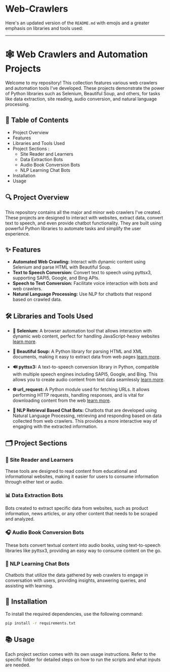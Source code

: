 # Web-Crawlers
Here's an updated version of the `README.md` with emojis and a greater emphasis on libraries and tools used:

---

# 🕸️ Web Crawlers and Automation Projects

Welcome to my repository! This collection features various web crawlers and automation tools I've developed. These projects demonstrate the power of Python libraries such as Selenium, Beautiful Soup, and others, for tasks like data extraction, site reading, audio conversion, and natural language processing.

## 📑 Table of Contents
- Project Overview
- Features
- Libraries and Tools Used
- Project Sections :
  - Site Reader and Learners
  - Data Extraction Bots
  - Audio Book Conversion Bots
  - NLP Learning Chat Bots
- Installation
- Usage
## 🔍 Project Overview
This repository contains all the major and minor web crawlers I've created. These projects are designed to interact with websites, extract data, convert text to speech, and even provide chatbot functionality. They are built using powerful Python libraries to automate tasks and simplify the user experience.

## ✨ Features
- **Automated Web Crawling:** Interact with dynamic content using Selenium and parse HTML with Beautiful Soup.
- **Text to Speech Conversion:** Convert text to speech using pyttsx3, supporting SAPI5, Google, and Bing APIs.
- **Speech to Text Conversion:** Facilitate voice interaction with bots and web crawlers.
- **Natural Language Processing:** Use NLP for chatbots that respond based on crawled data.

## 🛠️ Libraries and Tools Used

- **🔗 Selenium:** A browser automation tool that allows interaction with dynamic web content, perfect for handling JavaScript-heavy websites [learn more]([https://www.selenium.dev/](https://selenium-python.readthedocs.io/)).

- **🍲 Beautiful Soup:** A Python library for parsing HTML and XML documents, making it easy to extract data from web pages [learn more](https://www.crummy.com/software/BeautifulSoup/).

- **🔊 pyttsx3:** A text-to-speech conversion library in Python, compatible with multiple speech engines including SAPI5, Google, and Bing. This allows you to create audio content from text data seamlessly  [learn more](https://pyttsx3.readthedocs.io/).

- **🌐 url_request:** A Python module used for fetching URLs. It allows performing HTTP requests, handling responses, and is vital for downloading content from the web  [learn more](https://docs.python.org/3/library/urllib.request.html).

- **🤖 NLP Retrieval Based Chat Bots:** Chatbots that are developed using Natural Language Processing, retrieving and responding based on data collected from web crawlers. This provides a more interactive way of engaging with the extracted information.

## 🗂️ Project Sections

### 📖 Site Reader and Learners
These tools are designed to read content from educational and informational websites, making it easier for users to consume information through either text or audio.

### 📊 Data Extraction Bots
Bots created to extract specific data from websites, such as product information, news articles, or any other content that needs to be scraped and analyzed.

### 🎧 Audio Book Conversion Bots
These bots convert textual content into audio books, using text-to-speech libraries like pyttsx3, providing an easy way to consume content on the go.

### 🤖 NLP Learning Chat Bots
Chatbots that utilize the data gathered by web crawlers to engage in conversation with users, providing insights, answering queries, and assisting with learning.

## 🚀 Installation
To install the required dependencies, use the following command:
```bash
pip install -r requirements.txt
```

## 📚 Usage
Each project section comes with its own usage instructions. Refer to the specific folder for detailed steps on how to run the scripts and what inputs are needed.
